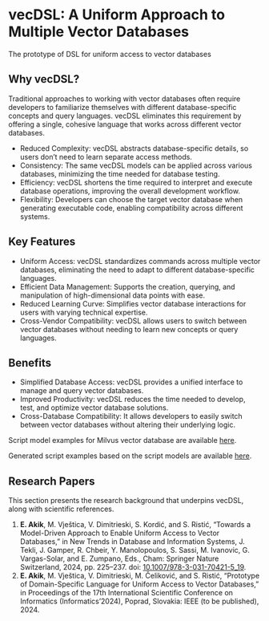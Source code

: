 # vecDSL: A Uniform Approach to Multiple Vector Databases
The prototype of DSL for uniform access to vector databases

## Why vecDSL?
Traditional approaches to working with vector databases often require developers to familiarize themselves with different database-specific concepts and query languages. vecDSL eliminates this requirement by offering a single, cohesive language that works across different vector databases.
* Reduced Complexity: vecDSL abstracts database-specific details, so users don’t need to learn separate access methods.
* Consistency: The same vecDSL models can be applied across various databases, minimizing the time needed for database testing.
* Efficiency: vecDSL shortens the time required to interpret and execute database operations, improving the overall development workflow.
* Flexibility: Developers can choose the target vector database when generating executable code, enabling compatibility across different systems.

## Key Features
* Uniform Access: vecDSL standardizes commands across multiple vector databases, eliminating the need to adapt to different database-specific languages.
* Efficient Data Management: Supports the creation, querying, and manipulation of high-dimensional data points with ease.
* Reduced Learning Curve: Simplifies vector database interactions for users with varying technical expertise.
* Cross-Vendor Compatibility: vecDSL allows users to switch between vector databases without needing to learn new concepts or query languages.

## Benefits
* Simplified Database Access: vecDSL provides a unified interface to manage and query vector databases.
* Improved Productivity: vecDSL reduces the time needed to develop, test, and optimize vector database solutions.
* Cross-Database Compatibility: It allows developers to easily switch between vector databases without altering their underlying logic.

Script model examples for Milvus vector database are available [here](https://github.com/akikelena/vecDSL/tree/main/scriptModels).

Generated script examples based on the script models are available [here](https://github.com/akikelena/vecDSL/tree/main/generatedScripts).

## Research Papers
This section presents the research background that underpins vecDSL, along with scientific references.

1. **E. Akik**, M. Vještica, V. Dimitrieski, S. Kordić, and S. Ristić, “Towards a Model-Driven Approach to Enable Uniform Access to Vector Databases,” in New Trends in Database and Information Systems, J. Tekli, J. Gamper, R. Chbeir, Y. Manolopoulos, S. Sassi, M. Ivanovic, G. Vargas-Solar, and E. Zumpano, Eds., Cham: Springer Nature Switzerland, 2024, pp. 225–237. doi: [10.1007/978-3-031-70421-5_19](https://doi.org/10.1007/978-3-031-70421-5_19).
2. **E. Akik**, M. Vještica, V. Dimitrieski, M. Čeliković, and S. Ristić, “Prototype of Domain-Specific Language for Uniform Access to Vector Databases,” in Proceedings of the 17th International Scientific Conference on Informatics (Informatics’2024), Poprad, Slovakia: IEEE (to be published), 2024.
